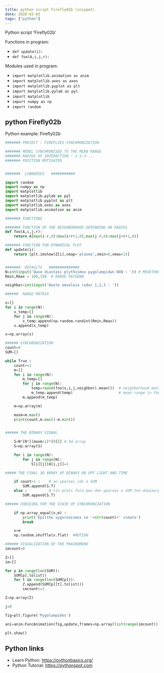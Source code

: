 ```yaml
---
title: python script Firefly02b (snippet)
date: 2020-03-03
tags: ["python"]
---
```

Python script 'Firefly02b'

Functions in program: 
* `def update(i):`
* `def foo(A,i,j,r):`

Modules used in program: 
* `import matplotlib.animation as anim`
* `import matplotlib.axes as axes`
* `import matplotlib.pyplot as plt`
* `import matplotlib.pylab as pyl`
* `import matplotlib`
* `import numpy as np`
* `import random`

## python Firefly02b

Python example: Firefly02b

```python
####### PROJECT : FIREFLIES SYNCHRONIZATION 

####### MODEL SYNCHRONISED TO THE MEAN RANGE
####### RADIUS OF INTERACTION : 1-2-3-...
####### POSITION MOTIVATED


#######  LIBRARIES   ###########

import random
import numpy as np
import matplotlib
import matplotlib.pylab as pyl
import matplotlib.pyplot as plt
import matplotlib.axes as axes
import matplotlib.animation as anim

####### FUNCTIONS

####### FUNCTION OF THE NEIGHBORHOOD DEPENDING ON RADIUS
def foo(A,i,j,r):
    return A[max(i-r,0):max(i+r+1,0),max(j-r,0):max(j+r+1,0)]

####### FUNCTION FOR DYNAMICAL PLOT
def update(i):
    return [plt.imshow(Z[i],cmap='plasma',vmin=0,vmax=1)] 


#######  DEFAULTS   ##############
N=int(input('Dwse diastasi plythismou pygolampidwn NXN : ')) # MEGETHOS
Rmin,Rmax = 100,150  # RANGE PAYSEWN

neighbor=int(input('Dwste emveleia radar 1,2,3 : '))

######  RANGE MATRIX

x=[]
for i in range(N):
    x_temp=[]
    for j in range(N):
        x_temp.append(np.random.randint(Rmin,Rmax))
    x.append(x_temp)

x=np.array(x)

###### SYNCHRONIZATION
count=0
SUM=[]

while True :
    count+=1
    m=[]
    for i in range(N):
        m_temp=[]
        for j in range(N):
            temp=round(foo(x,i,j,neighbor).mean())  # neighborhood matrix 
            m_temp.append(temp)                     # mean range in the neighborhood
        m.append(m_temp)

    m=np.array(m)

    maxm=m.max()
    print(count,m.max()-m.min())

    
###### THE BINARY SIGNAL

    S=N*[N*[(maxm+1)*[0]]] # 3d array
    S=np.array(S)

    for i in range(N):
        for j in range(N):
            S[i][j][m[i,j]]=1

##### THE FINAL 3D ARRAY OF BINARY ON OFF LIGHT AND TIME

    if count>1 :    # an yparxei idi o SUM
        SUM.append(S.T)
    else :          # tin prwti fora pou den yparxei o SUM ton dimiourgei
        SUM.append(S.T)

###### CHECKING FOR THE STATE OF SYNCHRONIZATION

    if np.array_equal(x,m) :
        print('Epilthe sygxronismos se '+str(count)+' vimata')
        break

    x=m
    np.random.shuffle(x.flat)  #MOTION

###### VISUALIZATION OF THE PHAINOMENO
imcount=0

Z=[]
im=[]

for p in range(len(SUM)):
    SUM[p].tolist()
    for t in range(len(SUM[p])):
        Z.append(SUM[p][t].tolist())
        imcount+=1

Z=np.array(Z)

j=0

fig=plt.figure('Pygolampides')

ani=anim.FuncAnimation(fig,update,frames=np.array(list(range(imcount))),interval=1,blit=True,repeat=False)
    
plt.show()

```

## Python links

- Learn Python: https://pythonbasics.org/
- Python Tutorial: https://pythonspot.com
